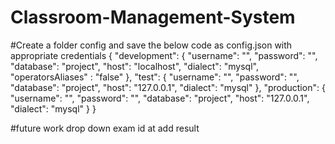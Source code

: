# Classroom-Management-System

#Create a folder config and save the below code as config.json with appropriate credentials
{
    "development": {
      "username": "",
      "password": "",
      "database": "project",
      "host": "localhost",
      "dialect": "mysql",
      "operatorsAliases" : "false" 
    },
    "test": {
      "username": "",
      "password": "",
      "database": "project",
      "host": "127.0.0.1",
      "dialect": "mysql"
    },
    "production": {
      "username": "",
      "password": "",
      "database": "project",
      "host": "127.0.0.1",
      "dialect": "mysql"
    }
  }
  
#future work
drop down exam id at add result